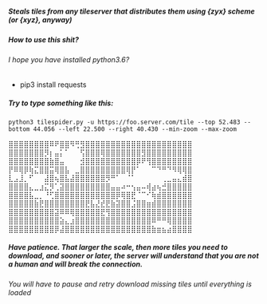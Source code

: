 ##### Steals tiles from any tileserver that distributes them using {zyx} scheme (or {xyz}, anyway)
##### How to use this shit?
###### I hope you have installed python3.6?
- pip3 install requests
##### Try to type something like this:

`
python3 tilespider.py -u https://foo.server.com/tile --top 52.483 --bottom 44.056 --left 22.500 --right 40.430 --min-zoom
--max-zoom
`

⣿⣿⣿⣿⣿⣿⣿⣿⠿⠟⣿⣿⠻⢛⣻⣿⣿⣿⣿⣿⣿⣿⣿⣿⣿⣿⣿⣿⣿⣿⣿⣿⣿⣿⣿⣿\
⣿⣿⣿⣿⣿⣿⣿⡻⡆⣤⡅⠁⠀⠀⢫⣿⣿⣿⢿⣿⣿⣿⣿⣿⣿⣿⣻⣿⣿⣿⣿⣿⣿⣿⣿⣿\
⣿⣿⣿⣿⣿⣿⣿⣿⣷⣿⣤⠀⠀⠀⣺⣿⣿⣿⣿⣿⣿⣿⣿⣿⣿⡿⠟⢻⣿⣿⣿⣿⣿⣿⣿⣿\
⡟⠿⢿⡿⢷⣍⣿⣿⣭⢿⣿⣧⠀⣀⣿⣿⣿⣿⣿⣿⣿⣿⣿⢿⡟⠁⠀⠀⠉⠙⠛⠙⠻⢿⢿⣿\
⣇⣠⣸⡀⠋⠀⠀⣼⣿⢦⣿⣧⣼⣿⣿⣿⣿⣿⣿⡻⠛⠁⠀⠈⠁⠀⠀⠀⠀⠀⢀⣀⣤⣄⣾⣿\
⣿⣿⣿⣿⣄⣀⣰⣍⡻⢁⣽⣿⣿⣿⣿⣿⣿⣿⣿⣿⣤⣤⠴⠒⢢⣤⠤⢾⣴⢦⣚⣿⣿⣿⣿⣿\
⣿⣿⣿⣿⣧⣀⡀⠘⢋⣿⣿⣿⣿⣿⣿⣿⣿⣿⣿⣿⣿⡿⢿⣿⣟⠈⠉⠊⢷⣾⣿⣿⣿⣿⣿⣿\
⣿⣿⣿⣿⣿⣷⣟⣿⣿⣿⣿⣿⣿⣿⣿⣟⣧⣜⣞⣟⣷⣽⣿⣿⣨⣿⣿⣶⣾⣿⣿⣿⣿⣿⣿⣿\
⣿⣿⣿⣿⣿⣿⣿⣿⣿⣽⠿⠿⢿⣿⣿⣿⣿⣿⣟⢻⣿⣿⣿⣿⣿⣿⣿⣿⣿⣿⣿⣿⣿⣿⣿⣿\
⣿⣿⣿⣿⣿⣿⣿⣿⣿⣿⣵⣄⣰⣿⣿⣿⣿⣿⣿⣿⣿⣿⣿⣿⣿⣿⣿⣿⠿⠛⠛⢿⣿⣿⣿⣿\
⣿⣿⣿⣿⣿⣿⣿⣿⣿⡿⣼⣿⣿⣿⣿⣿⣿⣿⣿⣿⣿⣿⣿⣿⣿⣿⣿⣿⣷⣶⣦⣴⣿⣿⣿⣿

##### Have patience. That larger the scale, then more tiles you need to download, and sooner or later, the server will understand that you are not a human and will break the connection.
###### You will have to pause and retry download missing tiles until everything is loaded

